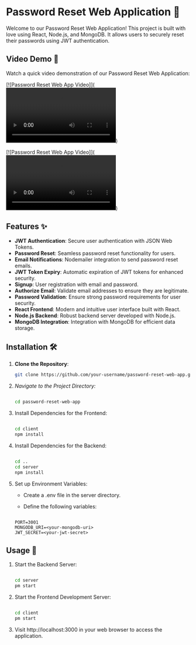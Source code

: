 # Password Reset Web Application 🚀

Welcome to our Password Reset Web Application! This project is built with love using React, Node.js, and MongoDB. It allows users to securely reset their passwords using JWT authentication.


## Video Demo 🎥

Watch a quick video demonstration of our Password Reset Web Application:

[![Password Reset Web App Video]](<video controls src="public/Output Video/iCloud_Login_1.mp4" title="Title"></video>)

[![Password Reset Web App Video]](<video controls src="public/Output Video/iCloud_Login_2.mp4" title="Title"></video>)

## Features ✨

- **JWT Authentication**: Secure user authentication with JSON Web Tokens.
- **Password Reset**: Seamless password reset functionality for users.
- **Email Notifications**: Nodemailer integration to send password reset emails.
- **JWT Token Expiry**: Automatic expiration of JWT tokens for enhanced security.
- **Signup**: User registration with email and password.
- **Authorize Email**: Validate email addresses to ensure they are legitimate.
- **Password Validation**: Ensure strong password requirements for user security.
- **React Frontend**: Modern and intuitive user interface built with React.
- **Node.js Backend**: Robust backend server developed with Node.js.
- **MongoDB Integration**: Integration with MongoDB for efficient data storage.

## Installation 🛠️

1. **Clone the Repository**:

   ```bash
   git clone https://github.com/your-username/password-reset-web-app.git
    ```

2. *Navigate to the Project Directory:*
   
    ```bash

    cd password-reset-web-app

    ```
3. Install Dependencies for the Frontend:

    ```bash

    cd client 
    npm install

    ```

4. Install Dependencies for the Backend:

    ```bash
    
    cd ..
    cd server
    npm install

    ```

5. Set up Environment Variables:
    - Create a .env file in the server directory.

    - Define the following variables:
    
    ```plaintext

    PORT=3001
    MONGODB_URI=<your-mongodb-uri>
    JWT_SECRET=<your-jwt-secret>

    ```

## Usage 🚀

1. Start the Backend Server:
   
    ```bash

    cd server
    pm start

    ```

2. Start the Frontend Development Server:
   
    ```bash

    cd client
    pm start

    ```

3. Visit http://localhost:3000 in your web browser to access the application.
